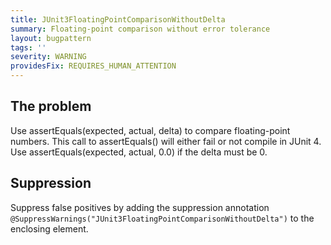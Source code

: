 ```yaml
---
title: JUnit3FloatingPointComparisonWithoutDelta
summary: Floating-point comparison without error tolerance
layout: bugpattern
tags: ''
severity: WARNING
providesFix: REQUIRES_HUMAN_ATTENTION
---
```


<!--
*** AUTO-GENERATED, DO NOT MODIFY ***
To make changes, edit the @BugPattern annotation or the explanation in docs/bugpattern.
-->

## The problem
Use assertEquals(expected, actual, delta) to compare floating-point numbers.
This call to assertEquals() will either fail or not compile in JUnit 4. Use
assertEquals(expected, actual, 0.0) if the delta must be 0.

## Suppression
Suppress false positives by adding the suppression annotation `@SuppressWarnings("JUnit3FloatingPointComparisonWithoutDelta")` to the enclosing element.
